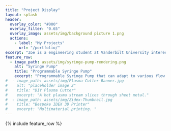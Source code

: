 ```yaml
---
title: "Project Display"
layout: splash
header:
  overlay_color: "#000"
  overlay_filter: "0.65"
  overlay_image: assets/img/background picture 1.png
  actions:
    - label: "My Projects"
      url: "/portfolio/"
excerpt: "Zoe is a engineering student at Vanderbilt University interested in developing novel technologies for Biomedical research and practical medical usage. "
feature_row:
  - image_path: assets/img/syringe-pump-rendering.png
    alt: "Syringe Pump"
    title: "Programmable Syringe Pump"
    excerpt: "Programmable Syringe Pump that can adapt to various flow rates and barrel size."
#  - image_path: assets/img/Plasma-Cutter-Banner.jpg
#    alt: "placeholder image 2"
#    title: "DIY Plasma Cutter"
#    excerpt: "A hot plasma stream slices through sheet metal."
#  - image_path: assets/img/Zidex-Thumbnail.jpg
#    title: "Bespoke IDEX 3D Printer"
#    excerpt: "Multimaterial printing. "
---
```


{% include feature_row %}

